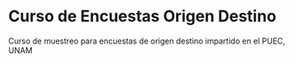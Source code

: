# Curso de Encuestas Origen Destino

Curso de muestreo para encuestas de origen destino impartido en el PUEC, UNAM
